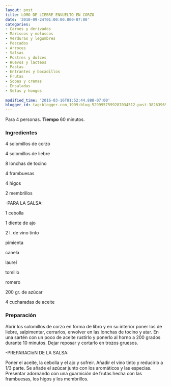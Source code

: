 ```yaml
---
layout: post
title: LOMO DE LIEBRE ENVUELTO EN CORZO
date: '2010-09-24T01:00:00.000-07:00'
categories:
- Carnes y derivados
- Mariscos y moluscos
- Verduras y legumbres
- Pescados
- Arroces
- Salsas
- Postres y dulces
- Huevos y lacteos
- Pastas
- Entrantes y bocadillos
- Frutas
- Sopas y cremas
- Ensaladas
- Setas y hongos
 
modified_time: '2016-03-16T01:52:44.888-07:00'
blogger_id: tag:blogger.com,1999:blog-5299957599287034512.post-3826396565100977273
---
```


Para 4 personas.
<b>Tiempo</b> 60 minutos.

<h3>Ingredientes</h3>

4 solomillos de corzo

4 solomillos de liebre

8 lonchas de tocino

4 frambuesas

4 higos

2 membrillos

-PARA LA SALSA:

1 cebolla

1 diente de ajo

2 l. de vino tinto

pimienta

canela

laurel

tomillo

romero

200 gr. de azúcar

4 cucharadas de aceite

<h3>Preparación</h3>

Abrir los solomillos de corzo en forma de libro y en su interior poner los de liebre, salpimentar, cerrarlos, envolver en las lonchas de tocino y atar. En una sartén con un poco de aceite rustirlo y ponerlo al horno a 200 grados durante 10 minutos. Dejar reposar y cortarlo en trozos gruesos.

-PREPARACIóN DE LA SALSA:

Poner el aceite, la cebolla y el ajo y sofreir. Añadir el vino tinto y reducirlo a 1/3 parte. Se añade el azúcar junto con los aromáticos y las especias. Presentar adornando con una guarnición de frutas hecha con las frambuesas, los higos y los membrillos.

